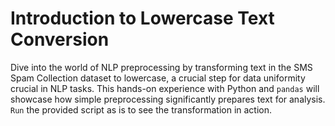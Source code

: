 # Introduction to Lowercase Text Conversion

Dive into the world of NLP preprocessing by transforming text in the SMS Spam Collection dataset to lowercase, a crucial step for data uniformity crucial in NLP tasks. This hands-on experience with Python and `pandas` will showcase how simple preprocessing significantly prepares text for analysis. `Run` the provided script as is to see the transformation in action.